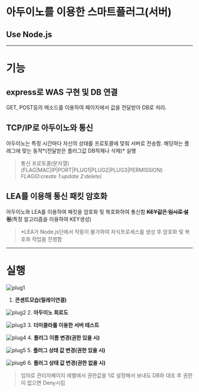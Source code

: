 아두이노를 이용한 스마트플러그(서버)
=================================
Use Node.js
-----------
* * *
# 기능
## express로 WAS 구현 및 DB 연결
GET, POST등의 메소드를 이용하여 페이지에서 값을 전달받아
DB로 처리.
## TCP/IP로 아두이노와 통신
아두이노는 특정 시간마다 자신의 상태를 프로토콜에 맞춰 서버로 전송함. 해당하는 플래그에 맞는 동작*(전달받은 플러그값 DB적재나 삭제)* 실행
> 통신 프로토콜(문자열) (FLAG|MAC|IP|PORT|PLUG1|PLUG2|PLUG3|PERMISSION)
*FLAG(0:create 1:update 2:delete)*
## LEA를 이용해 통신 패킷 암호화
아두이노와 LEA를 이용하여 패킷을 암호화 및 복호화하여 통신함
~~**KEY값은 임시로 설정**~~(특정 알고리즘을 이용하여 KEY생성)

>*LEA가 Node.js단에서 작동이 불가하여 자식프로세스를 생성 후 암호화 및 복호화 작업을 진행함
* * *
# 실행
![plug1](https://t1.daumcdn.net/cfile/tistory/991E6B475BED0E1029)
1. **콘센트모습(릴레이연결)**

![plug2](https://t1.daumcdn.net/cfile/tistory/99943E475BED0E1230)
2. **아두이노 회로도**

![plug3](https://t1.daumcdn.net/cfile/tistory/99BFA6475BED0E1215)
3. **더미클라를 이용한 서버 테스트**

![plug4](https://t1.daumcdn.net/cfile/tistory/995D9B475BED0E131A)
4. **플러그 이름 변경(권한 있을 시)**

![plug5](https://t1.daumcdn.net/cfile/tistory/99FA1F475BED0E141E)
5. **플러그 상태 값 변경(권한 있을 시)**

![plug6](https://t1.daumcdn.net/cfile/tistory/995DC0475BED0E151A)
6. **플러그 상태 값 변경(권한 없을 시)**
>임의로 관리자페이지 레벨에서 권한값을 1로 설정해서 보내도 DB와 대조 후 권한이 없으면 Deny시킴
